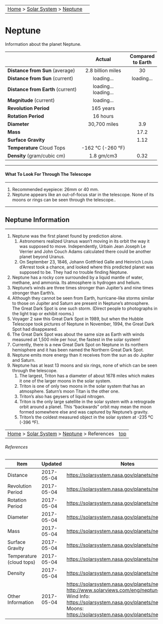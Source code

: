 <script src="../../js/whatsup.js"></script>
<script src="../../js/utils.js"></script>
<script type="text/javascript">
	var objectName ="Neptune"
	var objectDesc ="Farthest Planet from the Sun<br/>and Windiest in the Solar System"
	var objectImage="neptune.jpg"
</script>
<script type="text/javascript">
	setInterval(function(){
		fetch("../data.json")
			.then(function(response) {
				return response.json();
			})
			.then(function(data) {
				var d=new Date();
				var v=interpolate(data.Neptune.sun_distance,d.valueOf()/1000);
				document.getElementById("dist_sun").innerText=au_to_mi(v).numberFormat(3)+' miles';
				document.getElementById("dist_sun_au").innerText=v.numberFormat(3);
				var v=interpolate(data.Neptune.earth_distance,d.valueOf()/1000);
				document.getElementById("dist_earth").innerText=au_to_mi(v).numberFormat(3)+' miles';
				document.getElementById("dist_earth_light").innerText=au_to_ls(v).timeFormat()+' light-time';
				var v=data.Neptune.magnitude;
				document.getElementById("magnitude").innerText=v.numberFormat(2);
			})
			.catch(function(error) {
				console.log('error: '+error);
			});
		}, 1000);
</script>

|                                                                                           |                        |
| :---------------------------------------------------------------------------------------- | ---------------------: |
| [Home](/notes/#object-notes) > [Solar System](/notes/#solar-system) > [Neptune](#neptune) | <div id=whatsup></div> |

# Neptune

Information about the planet Neptune.

|                                   |             Actual             |        Compared<br/>to Earth         |
| --------------------------------- | :-------------------------------------: | :--------------------------------------: |
| **Distance from Sun** (average)   |            2.8 billion miles            |                    30                    |
| **Distance from Sun** (current)   |  <span id="dist_sun">loading...</span>  | <span id="dist_sun_au">loading...</span> |
| **Distance from Earth** (current) | <span id="dist_earth">loading...</span><br /><span id="dist_earth_light">loading...</span> |                                       |
| **Magnitude** (current) | <span id="magnitude">loading...</span><br /> |                                        |
| **Revolution Period**             |                165 years                |                                        |
| **Rotation Period**               |                16 hours                 |                                        |
| **Diameter**                      |              30,700 miles               |                   3.9                    |
| **Mass**                          |                                       |                   17.2                   |
| **Surface Gravity**               |                                       |                   1.12                   |
| **Temperature** Cloud Tops        |        -162 &deg;C (-260 &deg;F)        |                                          |
| **Density** (gram/cubic cm)       |               1.8 gm/cm3                |                   0.32                   |

---

#### What To Look For Through The Telescope

---

1. Recommended eyepiece: 26mm or 40 mm.
2. Neptune appears like an out-of-focus star in the telescope. None of its moons or rings can be seen through the telescope..

---

## Neptune Information

---

1. Neptune was the first planet found by prediction alone.
    1. Astronomers realized Uranus wasn’t moving in its orbit the way it was supposed to move. Independently, Urbain Jean Joseph Le Verrier and John Couch Adams calculated there could be another planet beyond Uranus.
    2. On September 23, 1846, Johann Gottfried Galle and Heinrich Louis d’Arrest took a chance, and looked where this predicted planet was supposed to be. They had no trouble finding Neptune.
2. Neptune has a rocky core surrounded by a liquid mantle of water, methane, and ammonia. Its atmosphere is hydrogen and helium.
3. Neptune’s winds are three times stronger than Jupiter’s and nine times stronger than Earth’s.
4. Although they cannot be seen from Earth, hurricane-like storms similar to those on Jupiter and Saturn are present in Neptune’s atmosphere. The Great Dark Spot is one such storm. (Direct people to photographs in the light trap or exhibit rooms.)
5. Voyager 2 saw this Great Dark Spot in 1989, but when the Hubble Telescope took pictures of Neptune in November, 1994, the Great Dark Spot had disappeared.
6. The Great Dark Spot was about the same size as Earth with winds measured at 1,500 mile per hour, the fastest in the solar system!
7. Currently, there is a new Great Dark Spot on Neptune in its northern hemisphere and it has been named the Northern Great Dark Spot.
8. Neptune emits more energy than it receives from the sun as do Jupiter and Saturn.
9. Neptune has at least 13 moons and six rings, none of which can be seen through the telescope.
    1. The largest, Triton has a diameter of about 1678 miles which makes it one of the larger moons in the solar system.
    2. Triton is one of only two moons in the solar system that has an atmosphere. Saturn’s moon Titan is the other one.
    3. Triton’s also has geysers of liquid nitrogen.
    4. Triton is the only large satellite in the solar system with a retrograde orbit around a planet. This “backwards” orbit may mean the moon formed somewhere else and was captured by Neptune’s gravity.
    5. Triton’s the coldest measured object in the solar system at -235 ºC (-396 ºF).

|                                                                                                        |                 |
| :----------------------------------------------------------------------------------------------------- | --------------: |
| [Home](/notes/#object-notes) > [Solar System](/notes/#solar-system) > [Neptune](#neptune) > References | [top](#neptune) |

###### References

| Item                 | Updated | Notes                                                                                                                                                                                                                                |
| ------------------------ | ----------- | ---------------------------------------------------------------------------------------------------------------------------------------------------------------------------------------------------------------------------------------- |
| Distance                 | 2017-05-04  | <https://solarsystem.nasa.gov/planets/neptune/facts>                                                                                                                                                                                     |
| Revolution Period        | 2017-05-04  | <https://solarsystem.nasa.gov/planets/neptune/facts>                                                                                                                                                                                     |
| Rotation Period          | 2017-05-04  | <https://solarsystem.nasa.gov/planets/neptune/facts>                                                                                                                                                                                     |
| Diameter                 | 2017-05-04  | <https://solarsystem.nasa.gov/planets/neptune/facts>                                                                                                                                                                                     |
| Mass                     | 2017-05-04  | <https://solarsystem.nasa.gov/planets/neptune/facts>                                                                                                                                                                                     |
| Surface Gravity          | 2017-05-04  | <https://solarsystem.nasa.gov/planets/neptune/facts>                                                                                                                                                                                     |
| Temperature (cloud tops) | 2017-05-04  | <https://solarsystem.nasa.gov/planets/neptune/facts>                                                                                                                                                                                     |
| Density                  | 2017-05-04  | <https://solarsystem.nasa.gov/planets/neptune/facts>                                                                                                                                                                                     |
| Other Information        | 2017-05-04  | <https://solarsystem.nasa.gov/planets/neptune/facts><br/><http://www.solarviews.com/eng/neptune.htm><br/>Wind Info: <https://solarsystem.nasa.gov/planets/neptune/basic><br/>Moons: <https://solarsystem.nasa.gov/planets/neptune/moons> |
